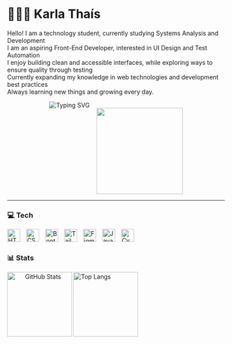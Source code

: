  # 👩🏻‍💻 Karla Thaís 

Hello! I am a technology student, currently studying Systems Analysis and Development<br>
I am an aspiring Front-End Developer, interested in UI Design and Test Automation<br>
I enjoy building clean and accessible interfaces, while exploring ways to ensure quality through testing<br>
Currently expanding my knowledge in web technologies and development best practices<br>
Always learning new things and growing every day.

<p align="center">
  <span style="display: inline-block; vertical-align: top; margin-top: 0px;">
    <img src="https://readme-typing-svg.demolab.com?font=VT323&size=28&pause=1000&color=EED6C4&width=300&height=70&lines=%22Life+imitates+art.%22" alt="Typing SVG" />
  </span>
  &nbsp;&nbsp;
  <span style="display: inline-block; vertical-align: bottom; margin-top: 15px;">
    <img src="https://github.com/Anmol-Baranwal/Cool-GIFs-For-GitHub/assets/74038190/0db32290-c193-4b32-95dc-413ce9e446a5" width="200" />
  </span>
</p>

---

###  💻 Tech 

<p align="left">
  <img src="https://cdn.jsdelivr.net/gh/devicons/devicon@latest/icons/html5/html5-original.svg" title="HTML" alt="HTML" width="30px" style="padding-right: 10px;" />
  <img src="https://cdn.jsdelivr.net/gh/devicons/devicon@latest/icons/css3/css3-original.svg" title="CSS" alt="CSS" width="30px" style="padding-right: 10px;" />
  <img src="https://cdn.jsdelivr.net/gh/devicons/devicon@latest/icons/bootstrap/bootstrap-original.svg" title="Bootstrap" alt="Bootstrap" width="30px" style="padding-right: 10px;" />
  <img src="https://cdn.jsdelivr.net/gh/devicons/devicon@latest/icons/tailwindcss/tailwindcss-original.svg" title="Tailwind" alt="Tailwind" width="30px" style="padding-right: 10px;" />
  <img src="https://cdn.jsdelivr.net/gh/devicons/devicon@latest/icons/figma/figma-original.svg" title="Figma" alt="Figma" width="30px" style="padding-right: 10px;" />
  <img src="https://cdn.jsdelivr.net/gh/devicons/devicon@latest/icons/javascript/javascript-original.svg" title="JavaScript" alt="JavaScript" width="30px" style="padding-right: 10px;" />
  <img src="https://cdn.jsdelivr.net/gh/devicons/devicon@latest/icons/cypressio/cypressio-original.svg" title="Cypress" alt="Cypress" width="30px" style="padding-right: 10px;" />
</p>

### 📊 Stats

<p align="center">
  <img 
    align="left" 
    alt="GitHub Stats" 
    height="150" 
    src="https://github-readme-stats.vercel.app/api?username=karlathais&show_icons=true&theme=dracula&include_all_commits=true&locale=en"/>

  <img 
    align="left" 
    alt="Top Langs" 
    height="150" 
    src="https://github-readme-stats.vercel.app/api/top-langs/?username=karlathais&theme=dracula&layout=compact&custom_title=Tecnologias&langs_count=9"/>
</p>






